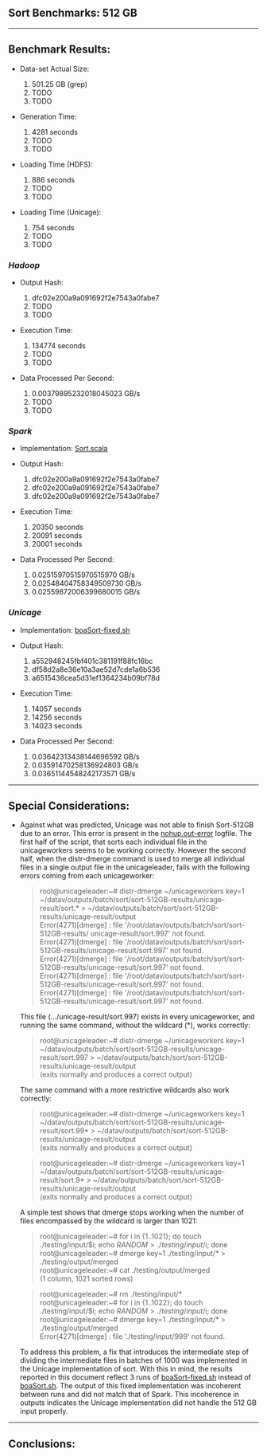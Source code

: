 ## Sort Benchmarks: 512 GB

---
## Benchmark Results:

- Data-set Actual Size:
  1. 501.25 GB (grep)
  2. TODO
  3. TODO

- Generation Time:
  1. 4281 seconds
  2. TODO
  3. TODO

- Loading Time (HDFS):
  1. 886 seconds
  2. TODO
  3. TODO

- Loading Time (Unicage):
  1. 754 seconds
  2. TODO
  3. TODO


### ***Hadoop***

- Output Hash:
  1. dfc02e200a9a091692f2e7543a0fabe7
  2. TODO
  3. TODO

- Execution Time: 
  1. 134774 seconds
  2. TODO
  3. TODO

- Data Processed Per Second:
  1. 0.00379895232018045023 GB/s
  2. TODO
  3. TODO


### ***Spark***

- Implementation: [Sort.scala](../../../../../workloads/batch/sort/scalaSort/src/main/scala/Sort.scala)

- Output Hash:
  1. dfc02e200a9a091692f2e7543a0fabe7
  2. dfc02e200a9a091692f2e7543a0fabe7
  3. dfc02e200a9a091692f2e7543a0fabe7

- Execution Time: 
  1. 20350 seconds
  2. 20091 seconds
  3. 20001 seconds

- Data Processed Per Second: 
  1. 0.02515970515970515970 GB/s
  2. 0.02548404758349509730 GB/s
  3. 0.02559872006399680015 GB/s


### ***Unicage***

- Implementation: [boaSort-fixed.sh](../../../../../workloads/batch/sort/bashSort/boaSort/boaSort-fixed.sh)

- Output Hash:
  1. a552948245fbf401c381191f88fc16bc
  2. df58d2a8e36e10a3ae52d7cde1a6b536
  3. a6515436cea5d31ef1364234b09bf78d

- Execution Time: 
  1. 14057 seconds
  2. 14256 seconds
  3. 14023 seconds

- Data Processed Per Second:
  1. 0.03642313438144696592 GB/s
  2. 0.03591470258136924803 GB/s
  3. 0.03651144548242173571 GB/s


---
## Special Considerations:

- Against what was predicted, Unicage was not able to finish Sort-512GB due to an error. This error is present in the [nohup.out-error](./unicage-result/nohup.out-error) logfile. The first half of the script, that sorts each individual file in the unicageworkers seems to be working correctly. However the second half, when the distr-dmerge command is used to merge all individual files in a single output file in the unicageleader, fails with the following errors coming from each unicageworker:

  > root@unicageleader:~# distr-dmerge ~/unicageworkers key=1 ~/datav/outputs/batch/sort/sort-512GB-results/unicage-result/sort.* > ~/datav/outputs/batch/sort/sort-512GB-results/unicage-result/output \
  > Error(4271)[dmerge] : file '/root/datav/outputs/batch/sort/sort-512GB-results/ unicage-result/sort.997' not found. \
  > Error(4271)[dmerge] : file '/root/datav/outputs/batch/sort/sort-512GB-results/unicage-result/sort.997' not found. \
  > Error(4271)[dmerge] : file '/root/datav/outputs/batch/sort/sort-512GB-results/unicage-result/sort.997' not found. \
  > Error(4271)[dmerge] : file '/root/datav/outputs/batch/sort/sort-512GB-results/unicage-result/sort.997' not found. \
  > Error(4271)[dmerge] : file '/root/datav/outputs/batch/sort/sort-512GB-results/unicage-result/sort.997' not found.

  This file (.../unicage-result/sort.997) exists in every unicageworker, and running the same command, without the wildcard (*), works correctly:

  > root@unicageleader:~# distr-dmerge ~/unicageworkers key=1 ~/datav/outputs/batch/sort/sort-512GB-results/unicage-result/sort.997 > ~/datav/outputs/batch/sort/sort-512GB-results/unicage-result/output \
  > (exits normally and produces a correct output)

  The same command with a more restrictive wildcards also work correctly:

  > root@unicageleader:~# distr-dmerge ~/unicageworkers key=1 ~/datav/outputs/batch/sort/sort-512GB-results/unicage-result/sort.99* > ~/datav/outputs/batch/sort/sort-512GB-results/unicage-result/output \
  > (exits normally and produces a correct output)

  > root@unicageleader:~# distr-dmerge ~/unicageworkers key=1 ~/datav/outputs/batch/sort/sort-512GB-results/unicage-result/sort.9* > ~/datav/outputs/batch/sort/sort-512GB-results/unicage-result/output \
  > (exits normally and produces a correct output)

  A simple test shows that dmerge stops working when the number of files encompassed by the wildcard is larger than 1021:

  > root@unicageleader:~# for i in {1..1021}; do touch ./testing/input/$i; echo $RANDOM > ./testing/input/$i; done \
  > root@unicageleader:~# dmerge key=1 ./testing/input/* > ./testing/output/merged \
  > root@unicageleader:~# cat ./testing/output/merged \
  > (1 column, 1021 sorted rows)

  > root@unicageleader:~# rm ./testing/input/* \
  > root@unicageleader:~# for i in {1..1022}; do touch ./testing/input/$i; echo $RANDOM > ./testing/input/$i; done \
  > root@unicageleader:~# dmerge key=1 ./testing/input/* > ./testing/output/merged \
  > Error(4271)[dmerge] : file './testing/input/999' not found.

  To address this problem, a fix that introduces the intermediate step of dividing the intermediate files in batches of 1000 was implemented in the Unicage implementation of sort. With this in mind, the results reported in this document reflect 3 runs of [boaSort-fixed.sh](../../../../../workloads/batch/sort/bashSort/boaSort/boaSort-fixed.sh) instead of [boaSort.sh](../../../../../workloads/batch/sort/bashSort/boaSort/boaSort.sh). The output of this fixed implementation was incoherent between runs and did not match that of Spark. This incoherence in outputs indicates the Unicage implementation did not handle the 512 GB input properly.


---
## Conclusions: